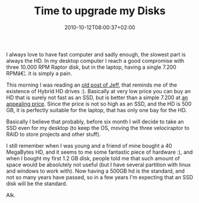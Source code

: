 ﻿---
title: "Time to upgrade my Disks"
description: ""
date: 2010-10-12T08:00:37+02:00
draft: false
tags: [SSD]
categories: [General]
---
I always love to have fast computer and sadly enough, the slowest part is always the HD. In my desktop computer I reach a good compromise with three 10.000 RPM Raptor disk, but in the laptop, having a single 7.200 RPMâ€¦. it is simply a pain.

This morning I was reading an [old post of Jeff](http://www.codinghorror.com/blog/2010/09/revisiting-solid-state-hard-drives.html), that reminds me of the existence of Hybrid HD drives :). Basically at very low price you can buy an HD that is surely not fast as an SSD, but is better than a simple 7.200 at [an appealing price](http://www.newegg.com/Product/Product.aspx?Item=N82E16822148591&amp;nm_mc=AFC-C8Junction&amp;cm_mmc=AFC-C8Junction-_-Hard%20Drives%20-%20Notebooks%20/%20Laptops-_-Seagate-_-22148591&amp;AID=10440897&amp;PID=2338938&amp;SID=). Since the price is not so high as an SSD, and the HD is 500 GB, it is perfectly suitable for the laptop, that has only one bay for the HD.

Basically I believe that probably, before six month I will decide to take an SSD even for my desktop (to keep the OS, moving the three velociraptor to RAID to store projects and other stuff).

I still remember when I was young and a friend of mine bought a 40 MegaBytes HD, and it seems to me some fantastic piece of hardware :), and when I bought my first 1.2 GB disk, people told me that such amount of space would be absolutely not useful (but I have several partition with linux and windows to work with). Now having a 500GB hd is the standard, and not so many years have passed, so in a few years I'm expecting that an SSD disk will be the standard.

Alk.
